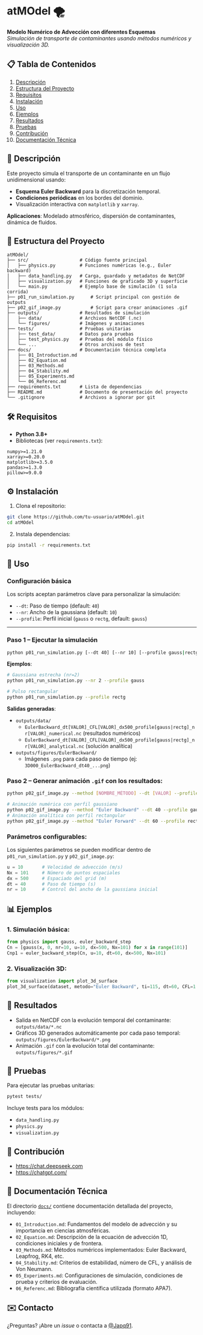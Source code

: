 # atMOdel 🌪️
**Modelo Numérico de Advección con diferentes Esquemas**  
*Simulación de transporte de contaminantes usando métodos numéricos y visualización 3D.*

## 📋 Tabla de Contenidos  
1. [Descripción](#-descripción)  
2. [Estructura del Proyecto](#-estructura-del-proyecto)  
3. [Requisitos](#-requisitos)  
4. [Instalación](#-instalación)  
5. [Uso](#-uso)  
6. [Ejemplos](#-ejemplos)  
7. [Resultados](#-resultados)  
8. [Pruebas](#-pruebas)  
9. [Contribución](#-contribución)  
10. [Documentación Técnica](#-documentación-técnica)  


## 🌟 Descripción  
Este proyecto simula el transporte de un contaminante en un flujo unidimensional usando:  
- **Esquema Euler Backward** para la discretización temporal.  
- **Condiciones periódicas** en los bordes del dominio.  
- Visualización interactiva con `matplotlib` y `xarray`.  

**Aplicaciones**: Modelado atmosférico, dispersión de contaminantes, dinámica de fluidos.  

## 📂 Estructura del Proyecto  
```plaintext
atMOdel/  
├── src/                   # Código fuente principal  
│   ├── physics.py         # Funciones numéricas (e.g., Euler backward)  
│   ├── data_handling.py   # Carga, guardado y metadatos de NetCDF  
│   ├── visualization.py   # Funciones de graficado 3D y superficie  
│   └── main.py            # Ejemplo base de simulación (1 sola corrida)  
├── p01_run_simulation.py      # Script principal con gestión de outputs  
├── p02_gif_image.py           # Script para crear animaciones .gif  
├── outputs/               # Resultados de simulación  
│   ├── data/              # Archivos NetCDF (.nc)  
│   └── figures/           # Imágenes y animaciones  
├── tests/                 # Pruebas unitarias  
│   ├── test_data/         # Datos para pruebas  
│   ├── test_physics.py    # Pruebas del módulo físico  
│   └── ...                # Otros archivos de test  
├── docs/                  # Documentación técnica completa  
│   ├── 01_Introduction.md  
│   ├── 02_Equation.md  
│   ├── 03_Methods.md  
│   ├── 04_Stability.md  
│   ├── 05_Experiments.md  
│   └── 06_Referenc.md  
├── requirements.txt       # Lista de dependencias  
├── README.md              # Documento de presentación del proyecto  
└── .gitignore             # Archivos a ignorar por git  
```

## 🛠️ Requisitos  
- **Python 3.8+**  
- Bibliotecas (ver `requirements.txt`):  
```plaintext
numpy>=1.21.0
xarray>=0.20.0
matplotlib>=3.5.0
pandas>=1.3.0
pillow>=9.0.0
```

## ⚙️ Instalación  
1. Clona el repositorio:  
```bash
git clone https://github.com/tu-usuario/atMOdel.git
cd atMOdel
```  
2. Instala dependencias:  
```bash
pip install -r requirements.txt
```

## 🚀 Uso  
### Configuración básica  
Los scripts aceptan parámetros clave para personalizar la simulación:  
- `--dt`: Paso de tiempo (default: `40`)  
- `--nr`: Ancho de la gaussiana (default: `10`)  
- `--profile`: Perfil inicial (`gauss` o `rectg`, default: `gauss`)  

---

### Paso 1 – Ejecutar la simulación  
```bash
python p01_run_simulation.py [--dt 40] [--nr 10] [--profile gauss|rectg]
```  
**Ejemplos**:  
```bash
# Gaussiana estrecha (nr=2)
python p01_run_simulation.py --nr 2 --profile gauss

# Pulso rectangular
python p01_run_simulation.py --profile rectg
```  

**Salidas generadas**:  
- `outputs/data/`
  - `EulerBackward_dt[VALOR]_CFL[VALOR]_dx500_profile[gauss|rectg]_nr[VALOR]_numerical.nc` (resultados numéricos)  
  - `EulerBackward_dt[VALOR]_CFL[VALOR]_dx500_profile[gauss|rectg]_nr[VALOR]_analytical.nc` (solución analítica)  
- `outputs/figures/EulerBackward/`  
  - Imágenes `.png` para cada paso de tiempo (ej: `3D000_EulerBackward_dt40_...png`)  

### Paso 2 – Generar animación `.gif` con los resultados:  

```bash
python p02_gif_image.py --method [NOMBRE_MÉTODO] --dt [VALOR] --profile [gauss|rectg] [--nr VALOR] [--type numerical|analytical]
```

```bash
# Animación numérica con perfil gaussiano
python p02_gif_image.py --method "Euler Backward" --dt 40 --profile gauss --nr 5
# Animación analítica con perfil rectangular
python p02_gif_image.py --method "Euler Forward" --dt 60 --profile rectg --type analytical
```

### Parámetros configurables:
Los siguientes parámetros se pueden modificar dentro de `p01_run_simulation.py` y `p02_gif_image.py`:
```python
u = 10       # Velocidad de advección (m/s)  
Nx = 101     # Número de puntos espaciales  
dx = 500     # Espaciado del grid (m)  
dt = 40      # Paso de tiempo (s)  
nr = 10      # Control del ancho de la gaussiana inicial
```

## 📊 Ejemplos  
### 1. Simulación básica:  
```python
from physics import gauss, euler_backward_step  
Cn = [gauss(x, 0, nr=10, u=10, dx=500, Nx=101) for x in range(101)]  
Cnp1 = euler_backward_step(Cn, u=10, dt=60, dx=500, Nx=101)  
```

### 2. Visualización 3D:  
```python
from visualization import plot_3d_surface  
plot_3d_surface(dataset, metodo="Euler Backward", ti=115, dt=60, CFL=1.2)  
```

## 📌 Resultados  
- Salida en NetCDF con la evolución temporal del contaminante:  
  `outputs/data/*.nc`
- Gráficos 3D generados automáticamente por cada paso temporal:  
  `outputs/figures/EulerBackward/*.png`
- Animación `.gif` con la evolución total del contaminante:  
  `outputs/figures/*.gif`

## 🧪 Pruebas  
Para ejecutar las pruebas unitarias:  
```bash
pytest tests/
```  
Incluye tests para los módulos:  
- `data_handling.py`  
- `physics.py`  
- `visualization.py`

## 🤝 Contribución  
- https://chat.deepseek.com
- https://chatgpt.com/

## 📖 Documentación Técnica  
El directorio [`docs/`](docs/) contiene documentación detallada del proyecto, incluyendo:

- `01_Introduction.md`: Fundamentos del modelo de advección y su importancia en ciencias atmosféricas.  
- `02_Equation.md`: Descripción de la ecuación de advección 1D, condiciones iniciales y de frontera.  
- `03_Methods.md`: Métodos numéricos implementados: Euler Backward, Leapfrog, RK4, etc.  
- `04_Stability.md`: Criterios de estabilidad, número de CFL, y análisis de Von Neumann.  
- `05_Experiments.md`: Configuraciones de simulación, condiciones de prueba y criterios de evaluación.  
- `06_Referenc.md`: Bibliografía científica utilizada (formato APA7).


## ✉️ Contacto  
¿Preguntas? ¡Abre un *issue* o contacta a [@Japq91](https://github.com/Japq91).


